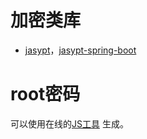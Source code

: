 
# 加密类库

* [jasypt](http://jasypt.org/)，[jasypt-spring-boot](https://github.com/ulisesbocchio/jasypt-spring-boot)



# root密码

可以使用在线的[JS工具](https://strongpasswordgenerator.com/) 生成。